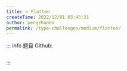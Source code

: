 ```yaml
---
title: ➖ Flatten
createTime: 2022/12/01 03:45:31
author: pengzhanbo
permalink: /type-challenges/medium/flatten/
---
```


::: info 题目
Github: []()

```ts
```
:::
